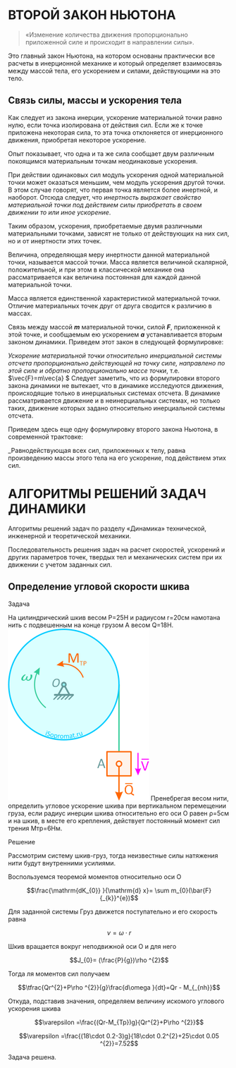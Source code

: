 # ВТОРОЙ ЗАКОН НЬЮТОНА
> «Изменение количества движения пропорционально приложенной силе и происходит в направлении силы».

Это главный закон Ньютона, на котором основаны практически все расчеты в инерционной механике и который определяет взаимосвязь между массой тела, его ускорением и силами, действующими на это тело.

## Связь силы, массы и ускорения тела

Как следует из закона инерции, ускорение материальной точки равно нулю, если точка изолирована от действия сил. Если же к точке приложена некоторая сила, то эта точка отклоняется от инерционного движения, приобретая некоторое ускорение.

Опыт показывает, что одна и та же сила сообщает двум различным покоящимся материальным точкам неодинаковые ускорения.

При действии одинаковых сил модуль ускорения одной материальной точки может оказаться меньшим, чем модуль ускорения другой точки. В этом случае говорят, что первая точка является более инертной, и наоборот. Отсюда следует, что _инертность выражает свойство материальной точки под действием силы приобретать в своем движении то или иное ускорение_.

Таким образом, ускорения, приобретаемые двумя различными материальными точками, зависят не только от действующих на них сил, но и от инертности этих точек.

Величина, определяющая меру инертности данной материальной точки, называется массой точки. Масса является величиной скалярной, положительной, и при этом в классической механике она рассматривается как величина постоянная для каждой данной материальной точки.

Масса является единственной характеристикой материальной точки. Отличие материальных точек друг от друга сводится к различию в массах.

Связь между массой **_m_** материальной точки, силой **_F_**, приложенной к этой точке, и сообщаемым ею ускорением **_a_** устанавливается вторым законом динамики. Приведем этот закон в следующей формулировке:

_Ускорение материальной точки относительно инерциальной системы отсчета пропорционально действующей на точку силе, направлено по этой силе и обратно пропорционально массе точки_, т.е. $\vec{F}=m\vec{a} $
Следует заметить, что из формулировки второго закона динамики не вытекает, что в динамике исследуются движения, происходящие только в инерциальных системах отсчета. В динамике рассматривается движение и в неинерциальных системах, но только таких, движение которых задано относительно инерциальной системы отсчета.

Приведем здесь еще одну формулировку второго закона Ньютона, в современной трактовке:

_Равнодействующая всех сил, приложенных к телу, равна произведению массы этого тела на его ускорение, под действием этих сил.

# АЛГОРИТМЫ РЕШЕНИЙ ЗАДАЧ ДИНАМИКИ

Алгоритмы решений задач по разделу «Динамика» технической, инженерной и теоретической механики.

Последовательность решения задач на расчет скоростей, ускорений и других параметров точек, твердых тел и механических систем при их движении с учетом заданных сил.
## Определение угловой скорости шкива

Задача

На цилиндрический шкив весом P=25Н и радиусом r=20см намотана нить с подвешенным на конце грузом A весом Q=18Н.
![](Image/reshenie-zadachi-dinamika-uglovoe-uskorenie-shkiva.png)
Пренебрегая весом нити, определить угловое ускорение шкива при вертикальном перемещении груза, если радиус инерции шкива относительно его оси O равен ρ=5см и на шкив, в месте его крепления, действует постоянный момент сил трения Mтр=6Нм.

Решение

Рассмотрим систему шкив-груз, тогда неизвестные силы натяжения нити будут внутренними усилиями.

Воспользуемся теоремой моментов относительно оси O

$$\frac{\mathrm{dK_{0}} }{\mathrm{d} x}= \sum m_{0}(\bar{F}{_{k}}^{e})$$

Для заданной системы
Груз движется поступательно и его скорость равна

$$\nu =\omega\cdot r$$

Шкив вращается вокруг неподвижной оси O и для него

$$J_{0}= (\frac{P}{g})\rho ^{2}$$

Тогда ля моментов сил получаем

$$\tfrac{Qr^{2}+P\rho ^{2}}{g}\frac{d\omega }{dt}=Qr - M_{_{nh}}$$

Откуда, подставив значения, определяем величину искомого углового ускорения шкива

$$\varepsilon =\frac{(Qr-M_{Tp})g}{Qr^{2}+P\rho ^{2}}$$

$$\varepsilon =\frac{(18\cdot 0.2-3)g}{18\cdot 0.2^{2}+25\cdot 0.05 ^{2}}=7.52$$

Задача решена.

